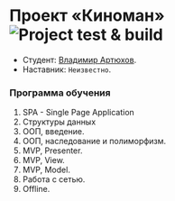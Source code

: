 # Проект «Киноман» ![Project test & build](https://github.com/artman-training-projects/htmlacademy-cinemaddict-13/workflows/Project%20test%20&%20build/badge.svg)

* Студент: [Владимир Артюхов](https://up.htmlacademy.ru/htmlcss/26/user/1095935).
* Наставник: `Неизвестно`.

### Программа обучения
1. SPA - Single Page Application
2. Структуры данных
3. ООП, введение.
4. ООП, наследование и полиморфизм.
5. MVP, Presenter.
6. MVP, View.
7. MVP, Model.
8. Работа с сетью.
9. Offline.
